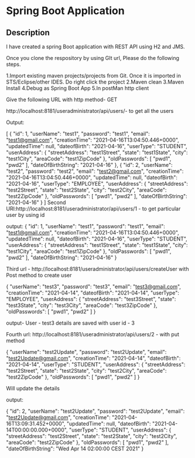 # Spring Boot Application
## Description
I have created a spring Boot application with REST API using H2 and JMS.

Once you clone the respository by using GIt url, Please do the following steps.

1.Import existing maven projects/projects from Git.
Once it is imported in STS/Eclipse/other IDES. Do right click the project
2.Maven clean
3.Maven Install
4.Debug as Spring Boot App
5.In postMan http client

Give the following URL with http method- GET

http://localhost:8181/useradministrator/api/users/- to get all the users

Output:

[
    {
        "id": 1,
        "userName": "test1",
        "password": "test1",
        "email": "test1@gmail.com",
        "creationTime": "2021-04-16T13:04:50.446+0000",
        "updatedTime": null,
        "dateofBirth": "2021-04-16",
        "userType": "STUDENT",
        "userAddress": {
            "streetAddress": "test1Street",
            "state": "test1State",
            "city": "test1City",
            "areaCode": "test1ZipCode"
        },
        "oldPasswords": [
            "pwd1",
            "pwd2"
        ],
        "dateOfBirthString": "2021-04-16"
    },
    {
        "id": 2,
        "userName": "test2",
        "password": "test2",
        "email": "test2@gmail.com",
        "creationTime": "2021-04-16T13:04:50.446+0000",
        "updatedTime": null,
        "dateofBirth": "2021-04-16",
        "userType": "EMPLOYEE",
        "userAddress": {
            "streetAddress": "test2Street",
            "state": "test2State",
            "city": "test2City",
            "areaCode": "test2ZipCode"
        },
        "oldPasswords": [
            "pwd1",
            "pwd2"
        ],
        "dateOfBirthString": "2021-04-16"
    }
]
Second URl:http://localhost:8181/useradministrator/api/users/1 - to get particular user by using id

output:
{
    "id": 1,
    "userName": "test1",
    "password": "test1",
    "email": "test1@gmail.com",
    "creationTime": "2021-04-16T13:04:50.446+0000",
    "updatedTime": null,
    "dateofBirth": "2021-04-16",
    "userType": "STUDENT",
    "userAddress": {
        "streetAddress": "test1Street",
        "state": "test1State",
        "city": "test1City",
        "areaCode": "test1ZipCode"
    },
    "oldPasswords": [
        "pwd1",
        "pwd2"
    ],
    "dateOfBirthString": "2021-04-16"
}

Third url - http://localhost:8181/useradministrator/api/users/createUser with Post method to create user

{
        "userName": "test3",
        "password": "test3",
        "email": "test3@gmail.com",
        "creationTime": "2021-04-14",
        "dateofBirth": "2021-04-14",
        "userType": "EMPLOYEE",
        "userAddress": {
            "streetAddress": "test3Street",
            "state": "test3State",
            "city": "test3City",
            "areaCode": "test3ZipCode"
        },
        "oldPasswords": [
            "pwd1",
            "pwd2"
        ]
    }
    
output-
User - test3 details are saved with user id - 3

Fourth url: http://localhost:8181/useradministrator/api/users/2 - with put method

{
        "userName": "test2Update",
        "password": "test2Update",
        "email": "test2Update@gmail.com",
        "creationTime": "2021-04-14",
        "dateofBirth": "2021-04-14",
        "userType": "STUDENT",
        "userAddress": {
            "streetAddress": "test2Street",
            "state": "test2State",
            "city": "test2City",
            "areaCode": "test2ZipCode"
        },
        "oldPasswords": [
            "pwd1",
            "pwd2"
        ]
    }

Will update the details

output: 

{
    "id": 2,
    "userName": "test2Update",
    "password": "test2Update",
    "email": "test2Update@gmail.com",
    "creationTime": "2021-04-16T13:09:31.452+0000",
    "updatedTime": null,
    "dateofBirth": "2021-04-14T00:00:00.000+0000",
    "userType": "STUDENT",
    "userAddress": {
        "streetAddress": "test2Street",
        "state": "test2State",
        "city": "test2City",
        "areaCode": "test2ZipCode"
    },
    "oldPasswords": [
        "pwd1",
        "pwd2"
    ],
    "dateOfBirthString": "Wed Apr 14 02:00:00 CEST 2021"
}

